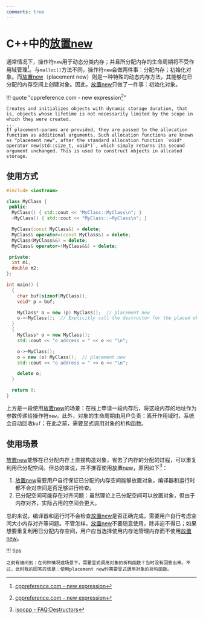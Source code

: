 ```yaml
---
comments: true
---
```


# C++中的<u>放置new</u>

通常情况下，操作符`new`用于动态分类内存；并且所分配内存的生命周期将不受作用域管理[^1]。与`malloc()`方法不同，操作符`new`会做两件事：分配内存；初始化对象。而<u>放置new</u>（placement new）则是一种特殊的动态内存方法，其能够在已分配的内存空间上创建对象。因此，<u>放置new</u>只做了一件事：初始化对象。

!!! quote "cppreference.com - new expression[^1]"

    Creates and initializes objects with dynamic storage duration, that is, objects whose lifetime is not necessarily limited by the scope in which they were created.
    ...
    If placement-params are provided, they are passed to the allocation function as additional arguments. Such allocation functions are known as "placement new", after the standard allocation function `void* operator new(std::size_t, void*)`, which simply returns its second argument unchanged. This is used to construct objects in allcated storage.

## 使用方式

```cpp linenums="1"
#include <iostream>

class MyClass {
 public:
  MyClass() { std::cout << "MyClass::MyClass\n"; }
  ~MyClass() { std::cout << "MyClass::~MyClass\n"; }

  MyClass(const MyClass&) = delete;
  MyClass& operator=(const MyClass&) = delete;
  MyClass(MyClass&&) = delete;
  MyClass& operator=(MyClass&&) = delete;

 private:
  int m1;
  double m2;
};

int main() {
  {
    char buf[sizeof(MyClass)];
    void* p = buf;

    MyClass* o = new (p) MyClass();  // placement new
    o->~MyClass();  // Explicitly call the destructor for the placed object.
  }
  {
    MyClass* o = new MyClass();
    std::cout << "o address = " << o << "\n";

    o->~MyClass();
    o = new (o) MyClass();  // placement new
    std::cout << "o address = " << o << "\n";

    delete o;
  }

  return 0;
}
```

上方是一段使用<u>放置new</u>的场景：在栈上申请一段内存后，将这段内存的地址作为参数传递给操作符`new`。此外，对象的生命周期由用户负责：离开作用域时，系统会自动回收`buf`；在此之前，需要显式调用对象的析构函数。

## 使用场景

<u>放置new</u>能够在已分配内存上直接构造对象，省去了内存的分配的过程，可以重复利用已分配空间。但总的来说，并不推荐使用<u>放置new</u>，原因如下[^2]：

1. <u>放置new</u>需要用户自行保证已分配的内存空间能够放置对象，编译器和运行时都不会对空间是否足够进行检查。
2. 已分配空间可能存在对齐问题：虽然理论上已分配空间可以放置对象，但由于内存对齐，实际占用的空间会更大。

总的来说，编译器和运行时不会检查<u>放置new</u>是否正确完成，需要用户自行考虑空间大小内存对齐等问题。不管怎样，<u>放置new</u>不要随意使用，除非迫不得已；如果想要重复利用已分配内存空间，用户应当选择使用内存池管理内存而不使用<u>放置new</u>。

!!! tips

    之前有被问到：在何种情况或场景下，需要显式调用对象的析构函数？当时没有回答出来。不过，此时我的回答应该是：使用placement new时需要显式调用对象的析构函数。

[^1]: [cppreference.com - new expression](https://en.cppreference.com/w/cpp/language/new)
[^2]: [isocpp - FAQ:Destructors](https://isocpp.org/wiki/faq/dtors)
